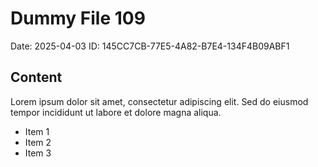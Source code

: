 # Dummy File 109

Date: 2025-04-03
ID: 145CC7CB-77E5-4A82-B7E4-134F4B09ABF1

## Content

Lorem ipsum dolor sit amet, consectetur adipiscing elit.
Sed do eiusmod tempor incididunt ut labore et dolore magna aliqua.

* Item 1
* Item 2
* Item 3
